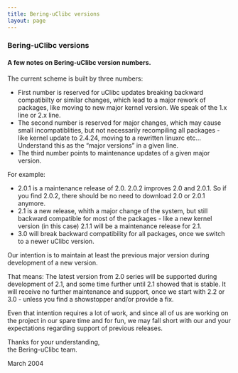 ```yaml
---
title: Bering-uClibc versions
layout: page
---
```

### Bering-uClibc versions

#### A few notes on Bering-uClibc version numbers.

The current scheme is built by three numbers:

-   First number is reserved for uClibc updates breaking backward
    compatibilty or similar changes, which lead to a major rework of
    packages, like moving to new major kernel version. We speak of the
    1.x line or 2.x line.
-   The second number is reserved for major changes, which may cause
    small incompatiblities, but not necessarily recompiling all packages - like kernel update to 2.4.24, moving to a rewritten linuxrc etc…
    Understand this as the “major versions” in a given line.
-   The third number points to maintenance updates of a given major
    version.

For example:

-   2.0.1 is a maintenance release of 2.0. 2.0.2 improves 2.0 and 2.0.1.
    So if you find 2.0.2, there should be no need to download 2.0 or
    2.0.1 anymore.
-   2.1 is a new release, whith a major change of the system, but still
    backward compatible for most of the packages - like a new kernel
    version (in this case) 2.1.1 will be a maintenance release for 2.1.
-   3.0 will break backward compatibility for all packages, once we
    switch to a newer uClibc version.

Our intention is to maintain at least the previous major version during
development of a new version.

That means: The latest version from 2.0 series will be supported during
development of 2.1, and some time further until 2.1 showed that is
stable. It will receive no further maintenance and support, once we
start with 2.2 or 3.0 - unless you find a showstopper and/or provide a
fix.

Even that intention requires a lot of work, and since all of us are
working on the project in our spare time and for fun, we may fall short
with our and your expectations regarding support of previous releases.

Thanks for your understanding,  
the Bering-uClibc team.

March 2004

